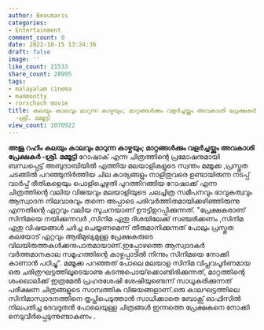 ```yaml
---
author: Beaumaris
categories:
- Entertainment
comment_count: 0
date: 2022-10-15 13:24:36
draft: false
image: ''
like_count: 21533
share_count: 28995
tags:
- malayalam cinema
- mammootty
- rorschach movie
title: കലയും കാലവും മാറുന്ന കാഴ്ചയും; മാറ്റങ്ങൾക്കും വളർച്ചയ്ക്കും അവകാശി പ്രേക്ഷകർ
  -ശ്രീ. മമ്മൂട്ടി
view_count: 1070922
---
```


**അജു റഹിം** **കലയും കാലവും മാറുന്ന കാഴ്ചയും; മാറ്റങ്ങൾക്കും വളർച്ചയ്ക്കും അവകാശി പ്രേക്ഷകർ -ശ്രീ. മമ്മൂട്ടി** റോഷാക് എന്ന ചിത്രത്തിന്റെ പ്രമോഷനുമായി ബന്ധപ്പെട്ട് അബുദാബിയിൽ എത്തിയ മലയാളികളുടെ സ്വന്തം മമ്മൂക്ക ,പ്രസ്തുത ചടങ്ങിൽ പറഞ്ഞുനിർത്തിയ ചില കാര്യങ്ങളും നാളിതുവരെ ഉണ്ടായിരുന്ന നടപ്പ് വാർപ്പ് രീതികളെയും പൊളിച്ചെഴുതി പുറത്തിറങ്ങിയ റോഷാക്ക് എന്ന ചിത്രത്തിന്റെ വലിയ വിജയവും മലയാളിയുടെ ചലച്ചിത്ര സമീപനവും ഭാവുകത്വവും ആസ്വാദന നിലവാരവും തന്നെ അപ്പാടെ പരിവര്‍ത്തിതമായിക്കഴിഞ്ഞിരുന്നു എന്നതിന്റെ ഏറ്റവും വലിയ സൂചനയാണ് ഊട്ടിഉറപ്പിക്കുന്നത്. "പ്രേക്ഷകരാണ് സിനിമയെ നയിക്കുന്നവർ ,സിനിമ ഏതു ദിശയിലേക്ക് സഞ്ചരിക്കണം ,സിനിമ ഏതു വിഷയങ്ങൾ ചർച്ച ചെയ്യണമെന്ന് തീരുമാനിക്കുന്നത് പോലും പ്രസ്തുത കലയോട് ഏറ്റവും ആഭിമുഖ്യമുള്ള പ്രേക്ഷകരുടെ വിലയിരുത്തകൾക്കനുപാതമായാണ്.ഇപ്പോഴത്തെ ആസ്വാദകർ വർത്തമാനകാല സമൂഹത്തിന്റെ കാഴ്ചപ്പാടിൽ നിന്നും സിനിമയെ നോക്കി കാണാൻ പഠിച്ചു". മമ്മൂക്ക പറഞ്ഞത് പോലെ മലയാള സിനിമ വിപ്ലവപൂര്‍ണമായ ഒരു ചരിത്രഘട്ടത്തിലൂടെയാണു കടന്നുപൊയ്‌ക്കൊണ്ടിരിക്കുന്നത്, മാറ്റത്തിന്റെ ശംഖൊലിക്ക് ഇത്രമേല്‍ പ്രഹരശേഷി ശേഷിയുണ്ടെന്ന് സാധൂകരിക്കുന്നത് പരീക്ഷണ ചിത്രങ്ങളുടെ സാമ്പത്തിക വിജയങ്ങളാണ്.ഒരു കാലഘട്ടത്തിലെ സിനിമാസ്വാദനത്തിനെ തൃപ്തിപെടുത്താൻ സാധിക്കാതെ ബോക്സ് ഓഫിസിൽ നിലപതിച്ച ദേവദൂതൻ പോലെയുള്ള ചിത്രങ്ങൾ ഇന്നത്തെ പ്രേക്ഷകനെ നോക്കി നെടുവീർപ്പെടുന്നുണ്ടാകണം .